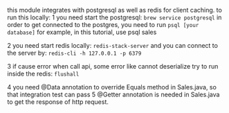 this module integrates with postgresql as well as redis for client caching.
to run this locally:
1 you need start the postgresql:
```brew service postgresql```
in order to get connected to the postgres, you need to run 
```psql [your database]```
for example, in this tutorial, use psql sales

2 you need start redis locally:
```redis-stack-server```
and you can connect to the server by:
```redis-cli -h 127.0.0.1 -p 6379```

3 if cause error when call api, some error like cannot deserialize
try to run inside the redis:
```flushall```

4 you need @Data annotation to override Equals method in Sales.java, so that integration test can pass
5 @Getter annotation is needed in Sales.java to get the response of http request.